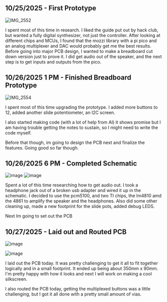 <!--
  ===================    !!READ THIS NOTICE!!   ====================
  DO NOT edit this file manually. Your changes WILL BE OVERWRITTEN!
  This journal is auto generated and updated by Hack Club Blueprint.
  To edit this file, please edit your journal entries on Blueprint.
  ==================================================================
-->

## 10/25/2025 - First Prototype  

![IMG_2552](https://blueprint.hackclub.com/user-attachments/blobs/proxy/eyJfcmFpbHMiOnsiZGF0YSI6NTUyNiwicHVyIjoiYmxvYl9pZCJ9fQ==--edd1b93a70740099223deb56882091ca5195b20a/IMG_2552.jpg)

I spent most of this time in research. I liked the guide put out by hack club, but wanted a fully digital synthesizer, not just the controller. After looking at different chips and MCUs, I found that the mozzi library with a pi pico and an analog multiplexer and DAC would probably get me the best results. Before going into major PCB design, I wanted to make a breadboard cut down version just to prove it. I did get audio out of the speaker, and the next step is to get inputs and outputs from the pico.  

## 10/26/2025 1 PM - Finished Breadboard Prototype  

![IMG_2554](https://blueprint.hackclub.com/user-attachments/blobs/proxy/eyJfcmFpbHMiOnsiZGF0YSI6NTc1MiwicHVyIjoiYmxvYl9pZCJ9fQ==--2f4a3bb612ee79a16518bc08917ae542b4b4058e/IMG_2554.jpg)

I spent most of this time upgrading the prototype. I added more buttons to 12, added another slide potentiometer, an I2C screen. 

I also started making code (with a lot of help from AI) it shows promise but I am having trouble getting the notes to sustain, so I might need to write the code myself.

Before that though, im going to design the PCB next and finalize the features. Going good so far though.  

## 10/26/2025 6 PM - Completed Schematic  

![image](https://blueprint.hackclub.com/user-attachments/blobs/proxy/eyJfcmFpbHMiOnsiZGF0YSI6NTg0MiwicHVyIjoiYmxvYl9pZCJ9fQ==--453e63ba505ff04dd692a26fb681e5a30af36e81/image.png)
![image](https://blueprint.hackclub.com/user-attachments/blobs/proxy/eyJfcmFpbHMiOnsiZGF0YSI6NTg0MywicHVyIjoiYmxvYl9pZCJ9fQ==--27bb7f8d29f7bde855056bc16e6873e354d97a93/image.png)

Spent a lot of this time researching how to get audio out. I took a headphone jack out of a broken usb adapter and wired it up in the schematic. I decided to use the pcm5100, and two TI chips, the lm4810 amd the 4861 to amplify the speaker and the headphones. Also did some other cleaning up, made a new footprint for the slide pots, added debug LEDS.

Next Im going to set out the PCB
  

## 10/27/2025 - Laid out and Routed PCB  

![image](https://blueprint.hackclub.com/user-attachments/blobs/proxy/eyJfcmFpbHMiOnsiZGF0YSI6NjA3OCwicHVyIjoiYmxvYl9pZCJ9fQ==--024feb720d0bbce31baf8d875ecf9b75da21e22c/image.png)

![image](https://blueprint.hackclub.com/user-attachments/blobs/proxy/eyJfcmFpbHMiOnsiZGF0YSI6NjA3OSwicHVyIjoiYmxvYl9pZCJ9fQ==--5b15850d746f36f5dc377ba812cb3f16a4e79e7c/image.png)

I laid out the PCB today. It was pretty challenging to get it all to fit together logically and in a small footprint. It ended up being about 350mm x 90mm. I'm pretty happy with how it looks and next I will work on making a cool silkscreen.

I also routed the PCB today, getting the multiplexed buttons was a little challenging, but I got it all done with a pretty small amount of vias. 
  

